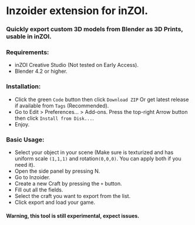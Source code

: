 # Inzoider extension for inZOI.

### Quickly export custom 3D models from Blender as 3D Prints, usable in inZOI.

### Requirements:
- inZOI Creative Studio (Not tested on Early Access).
- Blender 4.2 or higher.

### Installation:
- Click the green ```Code``` button then click ```Download ZIP``` Or get latest release if available from ```Tags``` (Recommended).
- Go to Edit > Preferences... > Add-ons. Press the top-right Arrow button then click ```Install from Disk...```.
- Enjoy.

### Basic Usage:
- Select your object in your scene (Make sure is texturized and has uniform scale ```(1,1,1)``` and rotation```(0,0,0)```. You can apply both if you need it).
- Open the side panel by pressing N.
- Go to Inzoider.
- Create a new Craft by pressing the ```+``` button.
- Fill out all the fields.
- Select the craft you want to export from the list.
- Click export and load your game.

#### Warning, this tool is still experimental, expect issues.
